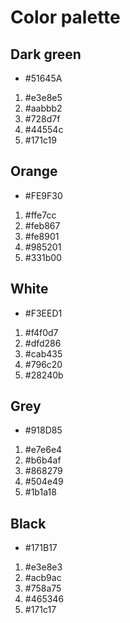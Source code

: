 # Color palette

## Dark green

- #51645A

1. #e3e8e5
1. #aabbb2
1. #728d7f
1. #44554c
1. #171c19

## Orange

- #FE9F30

1. #ffe7cc
1. #feb867
1. #fe8901
1. #985201
1. #331b00

## White

- #F3EED1

1. #f4f0d7
1. #dfd286
1. #cab435
1. #796c20
1. #28240b

## Grey

- #918D85

1. #e7e6e4
1. #b6b4af
1. #868279
1. #504e49
1. #1b1a18

## Black

- #171B17

1. #e3e8e3
1. #acb9ac
1. #758a75
1. #465346
1. #171c17
